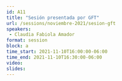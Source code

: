 ```yaml
---
id: A11
title: "Sesión presentada por GFT"
url: /sessions/noviembre-2021/sesion-gft
speakers:
 - Claudia Fabiola Amador
format: session
block: a
time_start: 2021-11-10T16:00:00-06:00
time_end: 2021-11-10T16:30:00-06:00
video:
slides:
---
```

